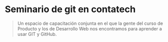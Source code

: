 # Seminario de git en contatech

> Un espacio de capacitación conjunta en el que la gente del curso de Producto y los de Desarrollo Web nos encontramos para aprender a usar GIT y GitHub.
